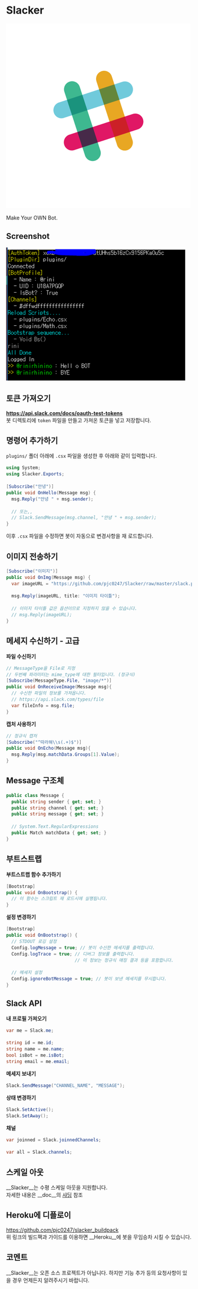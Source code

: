 Slacker
====

![slack](slack.png)

Make Your OWN Bot.

Screenshot
----
![bot](bot.png)

토큰 가져오기
----
__https://api.slack.com/docs/oauth-test-tokens__
<br>
봇 디렉토리에 `token` 파일을 만들고 가져온 토큰을 넣고 저장합니다.

명령어 추가하기
----
`plugins/` 폴더 아래에 `.csx` 파일을 생성한 후 아래와 같이 입력합니다.
```cs
using System;
using Slacker.Exports;

[Subscribe("안녕")]
public void OnHello(Message msg) {
  msg.Reply("안녕 " + msg.sender);
  
  // 또는,,
  // Slack.SendMessage(msg.channel, "안녕 " + msg.sender);
}
```

이후 `.csx` 파일을 수정하면 봇이 자동으로 변경사항을 재 로드합니다.

이미지 전송하기
----
```cs
[Subscribe("이미지")]
public void OnImg(Message msg) {
  var imageURL = "https://github.com/pjc0247/Slacker/raw/master/slack.png";
  
  msg.Reply(imageURL, title: "이미지 타이틀");
  
  // 이미지 타이틀 값은 옵션이므로 지정하지 않을 수 있습니다.
  // msg.Reply(imageURL);
}
```

메세지 수신하기 - 고급
----
__파일 수신하기__
```cs
// MessageType을 File로 지정
// 두번째 파라미터는 mime_type에 대한 필터입니다. (정규식)
[Subscribe(MessageType.File, "image/*")]
public void OnReceiveImage(Message msg){
  // 수신한 파일의 정보를 가져옵니다.
  // https://api.slack.com/types/file
  var fileInfo = msg.file;
}
```

__캡처 사용하기__
```cs
// 정규식 캡처
[Subscribe("^따라해\\s(.+)$")]
public void OnEcho(Message msg){
  msg.Reply(msg.matchData.Groups[1].Value);
}
```

Message 구조체
----
```cs
public class Message {
  public string sender { get; set; }
  public string channel { get; set; }
  public string message { get; set; }
  
  // System.Text.RegularExpressions
  public Match matchData { get; set; }
}
```

부트스트랩
----
__부트스트랩 함수 추가하기__
```cs
[Bootstrap]
public void OnBootstrap() {
  // 이 함수는 스크립트 재 로드시에 실행됩니다.	
}
```
__설정 변경하기__
```cs
[Bootstrap]
public void OnBootstrap() {
  // STDOUT 로깅 설정
  Config.logMessage = true; // 봇이 수신한 메세지를 출력합니다.
  Config.logTrace = true; // 디버그 정보를 출력합니다.
                          // 이 정보는 정규식 매칭 결과 등을 포함합니다.
                          
  // 메세지 설정
  Config.ignoreBotMessage = true; // 봇이 보낸 메세지를 무시합니다.
}
```

Slack API
----
__내 프로필 가져오기__
```cs
var me = Slack.me;

string id = me.id;
string name = me.name;
bool isBot = me.isBot;
string email = me.email;
```

__메세지 보내기__
```cs
Slack.SendMessage("CHANNEL_NAME", "MESSAGE");
```

__상태 변경하기__
```cs
Slack.SetActive();
Slack.SetAway();
```

__채널__
```cs
var joinned = Slack.joinnedChannels;

var all = Slack.channels;
```

스케일 아웃
----
__Slacker__는 수평 스케일 아웃을 지원합니다.<br>
자세한 내용은 __doc__의 [샤딩](doc/shading.md) 참조

Heroku에 디플로이
----
https://github.com/pjc0247/slacker_buildpack<br>
위 링크의 빌드팩과 가이드를 이용하면 __Heroku__에 봇을 무임승차 시킬 수 있습니다.

코멘트
----
__Slacker__는 오픈 소스 프로젝트가 아닙니다. 하지만 기능 추가 등의 요청사항이 있을 경우 언제든지 알려주시기 바랍니다.
